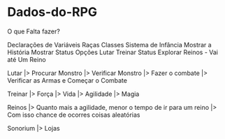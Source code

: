 # Dados-do-RPG

O que Falta fazer?

Declarações de Variáveis
Raças
Classes
Sistema de Infância
Mostrar a História
Mostrar Status
Opções
Lutar
Treinar
Status
Explorar
Reinos - Vai até Um Reino

Lutar
|> Procurar Monstro
   |> Verificar Monstro
      |> Fazer o combate
         |> Verificar as Armas e Começar o Combate

Treinar
|> Força
|> Vida
|> Agilidade
|> Magia

Reinos
|> Quanto mais a agilidade, menor o tempo de ir para um reino
   |> Com isso chance de ocorres coisas aleatórias

Sonorium
|> Lojas

